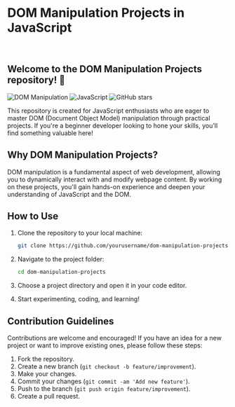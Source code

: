 <h1>DOM Manipulation Projects in JavaScript</h1>
<br>


<h2>Welcome to the DOM Manipulation Projects repository! 🚀</h2>

![DOM Manipulation](https://img.shields.io/badge/DOM-Manipulation-green)
![JavaScript](https://img.shields.io/badge/Language-JavaScript-yellow)
![GitHub stars](https://img.shields.io/github/stars/yourusername/dom-manipulation-projects?style=social)


This repository is created for JavaScript enthusiasts who are eager to master DOM (Document Object Model) manipulation through practical projects. If you're a beginner developer looking to hone your skills, you'll find something valuable here!

## Why DOM Manipulation Projects?

DOM manipulation is a fundamental aspect of web development, allowing you to dynamically interact with and modify webpage content. By working on these projects, you'll gain hands-on experience and deepen your understanding of JavaScript and the DOM.

## How to Use

1. Clone the repository to your local machine:
   ```bash
   git clone https://github.com/yourusername/dom-manipulation-projects.git
   ```

2. Navigate to the project folder:
   ```bash
   cd dom-manipulation-projects
   ```

3. Choose a project directory and open it in your code editor.

4. Start experimenting, coding, and learning!

## Contribution Guidelines

Contributions are welcome and encouraged! If you have an idea for a new project or want to improve existing ones, please follow these steps:

1. Fork the repository.
2. Create a new branch (`git checkout -b feature/improvement`).
3. Make your changes.
4. Commit your changes (`git commit -am 'Add new feature'`).
5. Push to the branch (`git push origin feature/improvement`).
6. Create a pull request.
